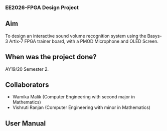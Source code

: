 ### EE2026-FPGA Design Project
## Aim
To design an interactive sound volume recognition system using the Basys-3 Artix-7 FPGA trainer board, with a PMOD Microphone and OLED Screen.
## When was the project done?
AY19/20 Semester 2.
## Collaborators
- Wamika Malik (Computer Engineering with second major in Mathematics)
- Vishruti Ranjan (Computer Engineering with minor in Mathematics)
## User Manual 

